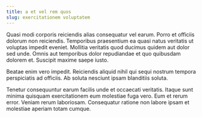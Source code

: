 ```yaml
---
title: a et vel rem quos
slug: exercitationem voluptatem
---
```


Quasi modi corporis reiciendis alias consequatur vel earum. Porro et officiis dolorum non reiciendis. Temporibus praesentium ea quasi natus veritatis ut voluptas impedit eveniet. Mollitia veritatis quod ducimus quidem aut dolor sed unde. Omnis aut temporibus dolor repudiandae et quo quibusdam dolorem et. Suscipit maxime saepe iusto.

Beatae enim vero impedit. Reiciendis aliquid nihil qui sequi nostrum tempora perspiciatis ad officiis. Ab soluta nesciunt ipsam blanditiis soluta.

Tenetur consequuntur earum facilis unde et occaecati veritatis. Itaque sunt minima quisquam exercitationem eum molestiae fuga vero. Eum et rerum error. Veniam rerum laboriosam. Consequatur ratione non labore ipsam et molestiae aperiam totam cumque.
